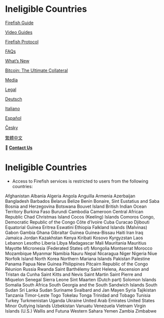 # Ineligible Countries

[Firefish Guide](../Firefish%20Guide%20b76f4536601b4088bd1c1b665ad08ddf.md)

[Video Guides](../Video%20Guides%20111cc99422708021a177c79a1815bb8b.md)

[Firefish Protocol](../Firefish%20Protocol%20dce0dc15d32f416d84a075ae6f04dbd4.md)

[FAQs](../FAQs%20c5cfabe806e14d1abf6245a88ef5119f.md)

[What’s New](../What%E2%80%99s%20New%203d042abe2a4c42c0a24d0641c9890382.md)

[Bitcoin: The Ultimate Collateral](../Bitcoin%20The%20Ultimate%20Collateral%20157cc994227080a69d2bdd98f91acfbc.md)

[Media](../Media%2091b0bc3bfda946d1a768ba5613259c64.md)

[Legal](../Legal%206b6c868fcfb74d2bb389c0aa744f9ece.md)

[Deutsch](../Deutsch%20604df8215dd449539ce8f1abab2aaa14.md)

[Italiano](../Italiano%2015acc994227080d397b6dff1bbe61c0c.md)

[Español](../Espan%CC%83ol%201a1cc994227080fdabcee7a36c3ae0e5.md)

[Česky](../C%CC%8Cesky%207adcc66a0ffc46b580bb1f50c5391c0b.md)

[繁體中文](../%E7%B9%81%E9%AB%94%E4%B8%AD%E6%96%87%201a4cc9942270807d9706ef29c958c659.md)

**📩 [Contact Us](mailto:hello@firefish.io?subject=Hello%20Firefish)**

# Ineligible Countries

- Access to Firefish services is restricted to users from the following countries:

Afghanistan
Albania
Algeria
Angola
Anguilla
Armenia
Azerbaijan
Bangladesh
Barbados
Belarus
Belize
Benin
Bonaire, Sint Eustatius and Saba
Bosnia and Herzegovina
Botswana
Bouvet Island
British Indian Ocean Territory
Burkina Faso
Burundi
Cambodia
Cameroon
Central African Republic
Chad
Christmas Island
Cocos (Keeling) Islands
Comoros
Congo, Democratic Republic of the Congo
Côte d'Ivoire
Cuba
Curacao
Djibouti
Equatorial Guinea
Eritrea
Eswatini
Ethiopia
Falkland Islands (Malvinas)
Gabon
Gambia
Ghana
Gibraltar
Guinea
Guinea-Bissau
Haiti
Iran
Iraq
Jamaica
Jordan
Kazakhstan
Kenya
Kiribati
Kosovo
Kyrgyzstan
Laos
Lebanon
Lesotho
Liberia
Libya
Madagascar
Mali
Mauritania
Mauritius
Mayotte
Micronesia (Federated States of)
Mongolia
Montserrat
Morocco
Mozambique
Myanmar
Namibia
Nauru
Nepal
Nicaragua
Niger
Nigeria
Niue
Norfolk Island
North Korea
Northern Mariana Islands
Pakistan
Palestine
Panama
Papua New Guinea
Philippines
Pitcairn
Republic of the Congo
Réunion
Russia
Rwanda
Saint Barthélemy
Saint Helena, Ascension and Tristan da Cunha
Saint Kitts and Nevis
Saint Martin
Saint Pierre and Miquelon
Senegal
Sierra Leone
Sint Maarten (Dutch part)
Solomon Islands
Somalia
South Africa
South Georgia and the South Sandwich Islands
South Sudan
Sri Lanka
Sudan
Suriname
Svalbard and Jan Mayen
Syria
Tajikistan
Tanzania
Timor-Leste
Togo
Tokelau
Tonga
Trinidad and Tobago
Tunisia
Turkey
Turkmenistan
Uganda
Ukraine
United Arab Emirates
United States Minor Outlying Islands
Uzbekistan
Vanuatu
Venezuela
Vietnam
Virgin Islands (U.S.)
Wallis and Futuna
Western Sahara
Yemen
Zambia
Zimbabwe